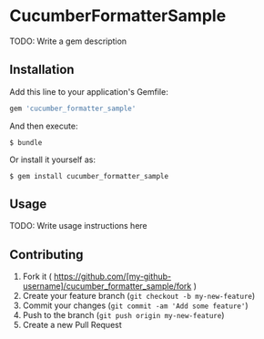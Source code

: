 # CucumberFormatterSample

TODO: Write a gem description

## Installation

Add this line to your application's Gemfile:

```ruby
gem 'cucumber_formatter_sample'
```

And then execute:

    $ bundle

Or install it yourself as:

    $ gem install cucumber_formatter_sample

## Usage

TODO: Write usage instructions here

## Contributing

1. Fork it ( https://github.com/[my-github-username]/cucumber_formatter_sample/fork )
2. Create your feature branch (`git checkout -b my-new-feature`)
3. Commit your changes (`git commit -am 'Add some feature'`)
4. Push to the branch (`git push origin my-new-feature`)
5. Create a new Pull Request
